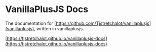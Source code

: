 # VanillaPlusJS Docs

The documentation for [https://github.com/Tjstretchalot/vanillaplusjs](vanillaplusjs), written in
vanillaplusjs.

[https://tjstretchalot.github.io/vanillaplusjs-docs](https://tjstretchalot.github.io/vanillaplusjs-docs)
